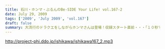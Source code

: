 ```yaml
---
title: 石川・ホンマ・ぶるんのBe-SIDE Your Life! vol.167-2
date: July 29, 2009
tags: ['2009', 'July 2009', 'vol.167']
draft: false
summary: 大流行のドラクエをしながらホンマさんは登場！収録スタート直前・・・「１０秒でセーブできるところに行くのでちょいまって！」と言われて１０秒以上が経過・・・握手会ツアーも波乱の模様確定か。NAMAE
---
```


http://project-phi.ddo.jp/ishikawa/ishikawa167_2.mp3